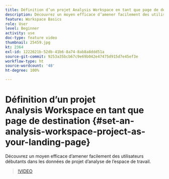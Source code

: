 ```yaml
---
title: Définition d’un projet Analysis Workspace en tant que page de destination
description: Découvrez un moyen efficace d’amener facilement des utilisateurs novices à accéder aux données du projet d’analyse de l’espace de travail
feature: Workspace Basics
role: User
level: Beginner
activity: use
doc-type: feature video
thumbnail: 25459.jpg
kt: 2364
exl-id: 1222621b-52db-41b6-8a74-8ab8a8ddd51a
source-git-commit: 9253a35bcb67c9e69b042e47475d915d7e45ef3e
workflow-type: ht
source-wordcount: '48'
ht-degree: 100%

---
```


# Définition d’un projet Analysis Workspace en tant que page de destination {#set-an-analysis-workspace-project-as-your-landing-page}

Découvrez un moyen efficace d’amener facilement des utilisateurs débutants dans les données de projet d’analyse de l’espace de travail.

>[!VIDEO](https://video.tv.adobe.com/v/25459/?quality=12)
